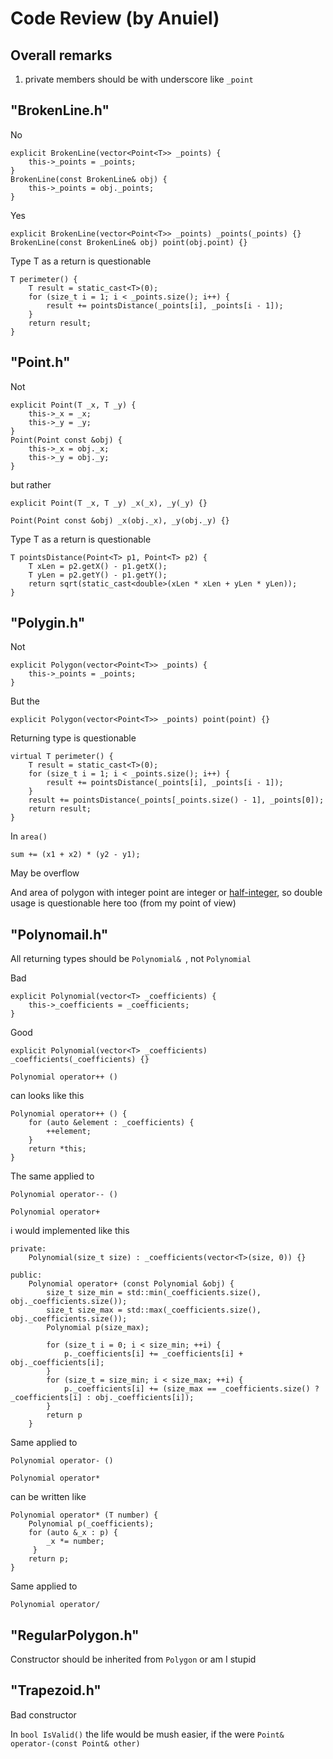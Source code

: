# Code Review (by Anuiel)
## Overall remarks
1. private members should be with underscore like ```_point```


## "BrokenLine.h"

No
```
explicit BrokenLine(vector<Point<T>> _points) {
    this->_points = _points;
}
BrokenLine(const BrokenLine& obj) {
    this->_points = obj._points;
}
```
Yes
```
explicit BrokenLine(vector<Point<T>> _points) _points(_points) {}
BrokenLine(const BrokenLine& obj) point(obj.point) {}
```


Type T as a return is questionable 
```
T perimeter() {
    T result = static_cast<T>(0);
    for (size_t i = 1; i < _points.size(); i++) {
        result += pointsDistance(_points[i], _points[i - 1]);
    }
    return result;
}
```


## "Point.h"

Not
```
explicit Point(T _x, T _y) {
    this->_x = _x;
    this->_y = _y;
}
Point(Point const &obj) {
    this->_x = obj._x;
    this->_y = obj._y;
}
```

but rather

```    
explicit Point(T _x, T _y) _x(_x), _y(_y) {}

Point(Point const &obj) _x(obj._x), _y(obj._y) {}
```

Type T as a return is questionable 
```
T pointsDistance(Point<T> p1, Point<T> p2) {
    T xLen = p2.getX() - p1.getX();
    T yLen = p2.getY() - p1.getY();
    return sqrt(static_cast<double>(xLen * xLen + yLen * yLen));
}
```

## "Polygin.h"

Not
```
explicit Polygon(vector<Point<T>> _points) {
    this->_points = _points;
}
```
But the
```
explicit Polygon(vector<Point<T>> _points) point(point) {}
```

Returning type is questionable
```
virtual T perimeter() {
    T result = static_cast<T>(0);
    for (size_t i = 1; i < _points.size(); i++) {
        result += pointsDistance(_points[i], _points[i - 1]);
    }
    result += pointsDistance(_points[_points.size() - 1], _points[0]);
    return result;
}
```

In ```area()```
```
sum += (x1 + x2) * (y2 - y1);
```
May be overflow

And area of polygon with integer point are integer or [half-integer](https://en.wikipedia.org/wiki/Half-integer), so double usage is questionable here too (from my point of view)

## "Polynomail.h"

All returning types should be ```Polynomial& ```, not ```Polynomial```

Bad
```
explicit Polynomial(vector<T> _coefficients) {
    this->_coefficients = _coefficients;
}
```

Good
```
explicit Polynomial(vector<T> _coefficients) _coefficients(_coefficients) {}
```

```
Polynomial operator++ ()
```
can looks like this

```
Polynomial operator++ () {
    for (auto &element : _coefficients) {
        ++element;
    }
    return *this;
}
```

The same applied to
```
Polynomial operator-- ()
```

```
Polynomial operator+
```
i would implemented like this

```
private:
    Polynomial(size_t size) : _coefficients(vector<T>(size, 0)) {}
    
public:
    Polynomial operator+ (const Polynomial &obj) {
        size_t size_min = std::min(_coefficients.size(), obj._coefficients.size());
        size_t size_max = std::max(_coefficients.size(), obj._coefficients.size());
        Polynomial p(size_max);
        
        for (size_t i = 0; i < size_min; ++i) {
            p._coefficients[i] += _coefficients[i] + obj._coefficients[i];
        }
        for (size_t = size_min; i < size_max; ++i) {
            p._coefficients[i] += (size_max == _coefficients.size() ? _coefficients[i] : obj._coefficients[i]);
        }
        return p
    }
```
Same applied to 
```
Polynomial operator- ()
```

```
Polynomial operator*
``` 
can be written like

```
Polynomial operator* (T number) {
    Polynomial p(_coefficients);
    for (auto &_x : p) {
        _x *= number;
     }
    return p;
}
```
Same applied to 
```
Polynomial operator/
```

## "RegularPolygon.h"

Constructor should be inherited from ```Polygon``` or am I stupid

## "Trapezoid.h"

Bad constructor

In ```bool IsValid()``` the life would be mush easier, if the were ```Point& operator-(const Point& other)```
